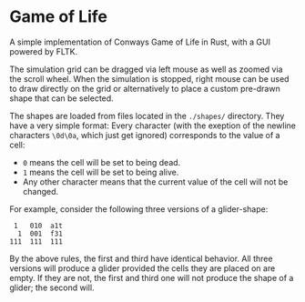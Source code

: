 # Game of Life
A simple implementation of Conways Game of Life in Rust, with a GUI powered by FLTK.

The simulation grid can be dragged via left mouse as well as zoomed via the scroll wheel.
When the simulation is stopped, right mouse can be used to draw directly on the grid or alternatively to place a custom pre-drawn shape that can be selected.

The shapes are loaded from files located in the ```./shapes/``` directory. 
They have a very simple format:
Every character (with the exeption of the newline characters ```\0d\0a```, which just get ignored) corresponds to the value of a cell:
* ```0``` means the cell will be set to being dead.
* ```1``` means the cell will be set to being alive.
* Any other character means that the current value of the cell will not be changed.

For example, consider the following three versions of a glider-shape:
````
 1   010  a1t
  1  001  f31
111  111  111
````
By the above rules, the first and third have identical behavior.
All three versions will produce a glider provided the cells they are placed on are empty. 
If they are not, the first and third one will not produce the shape of a glider;
the second will.
